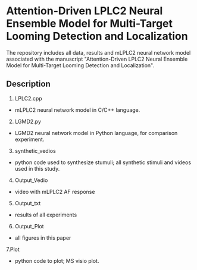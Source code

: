 # Attention-Driven LPLC2 Neural Ensemble Model for Multi-Target Looming Detection and Localization

The repository includes all data, results and mLPLC2 neural network model associated with the manuscript "Attention-Driven LPLC2 Neural Ensemble Model for Multi-Target Looming Detection and Localization".

## Description

1. LPLC2.cpp

* mLPLC2 neural network model in C/C++ language.
  
2. LGMD2.py

* LGMD2 neural network model in Python language, for comparison experiment.
  
3. synthetic_vedios

* python code used to synthesize stumuli; all synthetic stimuli and videos used in this study.
  
4. Output_Vedio

* video with mLPLC2 AF response
  
5. Output_txt

* results of all experiments
  
6. Output_Plot

* all figures in this  paper
  
7.Plot

* python code to plot; MS visio plot.
